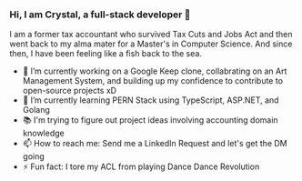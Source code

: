### Hi, I am Crystal, a full-stack developer 👋

I am a former tax accountant who survived Tax Cuts and Jobs Act and then went back to my alma mater for a Master's in Computer Science. And since then, I have been feeling like a fish back to the sea. 

- 🔭 I’m currently working on a Google Keep clone, collabrating on an Art Management System, and building up my confidence to contribute to open-source projects xD
- 🌱 I’m currently learning PERN Stack using TypeScript, ASP.NET, and Golang
- 📚 I'm trying to figure out project ideas involving accounting domain knowledge
- 📫 How to reach me: Send me a LinkedIn Request and let's get the DM going
- ⚡ Fun fact: I tore my ACL from playing Dance Dance Revolution

